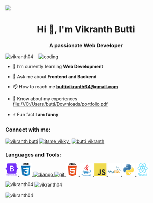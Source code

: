 
<img src="https://res.cloudinary.com/dlhw3h5mo/image/upload/v1740215391/canva_0_cvawm2.png">

<h1 align="center">Hi 👋, I'm Vikranth Butti</h1>
<h3 align="center">A passionate Web Developer</h3>

<img align="right" alt="coding" width="400" src="https://miro.medium.com/v2/da:true/resize:fit:680/1*IRGHmiGsa16stedQvIaZfw.gif">

<p align="left"> <img src="https://komarev.com/ghpvc/?username=vikranth04&label=Profile%20views&color=0e75b6&style=flat" alt="vikranth04" /> </p>

- 🌱 I’m currently learning **Web Development**

- 💬 Ask me about **Frontend and Backend**

- 📫 How to reach me **buttivikranth64@gmail.com**

- 📄 Know about my experiences [file:///C:/Users/butti/Downloads/portfolio.pdf](file:///C:/Users/butti/Downloads/portfolio.pdf)

- ⚡ Fun fact **I am funny**

<h3 align="left">Connect with me:</h3>
<p align="left">
<a href="www.linkedin.com/in/buttivikranth?utm_source=share&utm_campaign=share_via&utm_content=profile&utm_medium=android_app + 1" target="blank"><img align="center" src="https://raw.githubusercontent.com/rahuldkjain/github-profile-readme-generator/master/src/images/icons/Social/linked-in-alt.svg" alt="vikranth butti" height="30" width="40" /></a>
<a href="https://instagram.com/itsme_vikky_" target="blank"><img align="center" src="https://raw.githubusercontent.com/rahuldkjain/github-profile-readme-generator/master/src/images/icons/Social/instagram.svg" alt="itsme_vikky_" height="30" width="40" /></a>
<a href="https://www.hackerrank.com/butti vikranth" target="blank"><img align="center" src="https://raw.githubusercontent.com/rahuldkjain/github-profile-readme-generator/master/src/images/icons/Social/hackerrank.svg" alt="butti vikranth" height="30" width="40" /></a>
</p>

<h3 align="left">Languages and Tools:</h3>
<p align="left"> <a href="https://getbootstrap.com" target="_blank" rel="noreferrer"> <img src="https://raw.githubusercontent.com/devicons/devicon/master/icons/bootstrap/bootstrap-plain-wordmark.svg" alt="bootstrap" width="40" height="40"/> </a> <a href="https://www.w3schools.com/css/" target="_blank" rel="noreferrer"> <img src="https://raw.githubusercontent.com/devicons/devicon/master/icons/css3/css3-original-wordmark.svg" alt="css3" width="40" height="40"/> </a> <a href="https://www.djangoproject.com/" target="_blank" rel="noreferrer"> <img src="https://cdn.worldvectorlogo.com/logos/django.svg" alt="django" width="40" height="40"/> </a> <a href="https://git-scm.com/" target="_blank" rel="noreferrer"> <img src="https://www.vectorlogo.zone/logos/git-scm/git-scm-icon.svg" alt="git" width="40" height="40"/> </a> <a href="https://www.w3.org/html/" target="_blank" rel="noreferrer"> <img src="https://raw.githubusercontent.com/devicons/devicon/master/icons/html5/html5-original-wordmark.svg" alt="html5" width="40" height="40"/> </a> <a href="https://www.java.com" target="_blank" rel="noreferrer"> <img src="https://raw.githubusercontent.com/devicons/devicon/master/icons/java/java-original.svg" alt="java" width="40" height="40"/> </a> <a href="https://developer.mozilla.org/en-US/docs/Web/JavaScript" target="_blank" rel="noreferrer"> <img src="https://raw.githubusercontent.com/devicons/devicon/master/icons/javascript/javascript-original.svg" alt="javascript" width="40" height="40"/> </a> <a href="https://www.mysql.com/" target="_blank" rel="noreferrer"> <img src="https://raw.githubusercontent.com/devicons/devicon/master/icons/mysql/mysql-original-wordmark.svg" alt="mysql" width="40" height="40"/> </a> <a href="https://www.python.org" target="_blank" rel="noreferrer"> <img src="https://raw.githubusercontent.com/devicons/devicon/master/icons/python/python-original.svg" alt="python" width="40" height="40"/> </a> <a href="https://reactjs.org/" target="_blank" rel="noreferrer"> <img src="https://raw.githubusercontent.com/devicons/devicon/master/icons/react/react-original-wordmark.svg" alt="react" width="40" height="40"/> </a> </p>

<p><img align="left" src="https://github-readme-stats.vercel.app/api/top-langs?username=vikranth04&show_icons=true&locale=en&layout=compact" alt="vikranth04" /></p>

<p>&nbsp;<img align="center" src="https://github-readme-stats.vercel.app/api?username=vikranth04&show_icons=true&locale=en" alt="vikranth04" /></p>

<p><img align="center" src="https://github-readme-streak-stats.herokuapp.com/?user=vikranth04&" alt="vikranth04" /></p>





